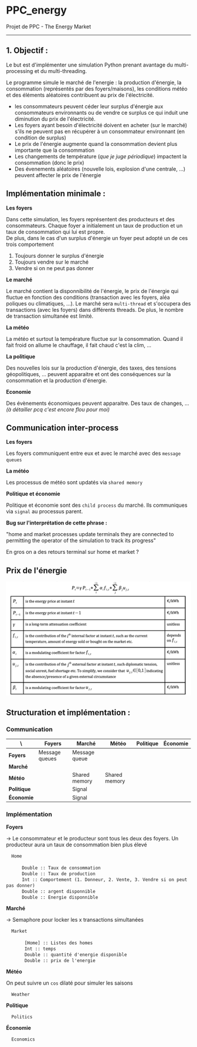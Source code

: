 # PPC_energy
Projet de PPC - The Energy Market

<hr>

## 1. Objectif :

Le but est d'implémenter une simulation Python prenant avantage du multi-processing et du multi-threading.

Le programme simule le marché de l'energie : la production d'énergie, la consommation (représentés par des foyers/maisons), les conditions météo et des éléments aléatoires contribuent au prix de l'électricité.

 - les consommateurs peuvent céder leur surplus d'énergie aux consommateurs environnants ou de vendre ce surplus ce qui induit une diminution du prix de l'électricité.
 -  Les foyers ayant besoin d'électricité doivent en acheter (sur le marché) s'ils ne peuvent pas en récupérer à un consommateur environnant (en condition de surplus)
 - Le prix de l'énergie augmente quand la consommation devient plus importante que la consommation
 - Les changements de température (*que je juge périodique*) impactent la consommation (donc le prix)
 - Des évenements aléatoires (nouvelle lois, explosion d'une centrale, …) peuvent affecter le prix de l'énergie
 
 ## Implémentation minimale : 
 
 **Les foyers**
 
  Dans cette simulation, les foyers représentent des producteurs et des consommateurs. Chaque foyer a initialement un taux de production et un taux de consommation qui lui est propre.  
  De plus, dans le cas d'un surplus d'énergie un foyer peut adopté un de ces trois comportement 
  
  1. Toujours donner le surplus d'énergie
  2. Toujours vendre sur le marché
  3. Vendre si on ne peut pas donner
 
 **Le marché**
 
 Le marché contient la disponnibilité de l'énergie, le prix de l'énergie qui fluctue en fonction des conditions (transaction avec les foyers, aléa poliques ou climatiques, …). Le marché sera ```multi-thread``` et s'occupera des transactions (avec les foyers) dans différents threads. De plus, le nombre de transaction simultanée est limité.
 
 **La météo**
 
 La météo et surtout la température fluctue sur la consommation. Quand il fait froid on allume le chauffage, il fait chaud c'est la clim, …
 
 **La politique**
 
 Des nouvelles lois sur la production d'énergie, des taxes, des tensions géopolitiques, … peuvent apparaitre et ont des conséquences sur la consommation et la production d'énergie.
 
 **Economie**
    
 Des évènements économiques peuvent apparaitre. Des taux de changes, …
 *(à détailler pcq c'est encore flou pour moi)*
 
 ## Communication inter-process
 
 **Les foyers**
 
 Les foyers communiquent entre eux et avec le marché avec des ```message queues```
 
 **La météo**
 
 Les processus de météo sont updatés via ```shared memory```
 
 **Politique et économie**
 
 Politique et économie sont des ```child process``` du marché. Ils communiques via ```signal``` au processus parent.
 
 
 **Bug sur l'interprétation de cette phrase :**
 
 "home and market processes update terminals they are connected to permitting the operator of the simulation to track its progress"
 
 En gros on a des retours terminal sur home et market ?
 
 ## Prix de l'énergie
 
 <img alt="Calcul du prix de l'energie" src="/img/calcul_price.png">
 
 ## Structuration et implémentation :
 
 ### Communication

| \         | Foyers | Marché | Météo | Politique | Économie |
| -         | ------ | ------ | ----- | --------- |  ------- |
| **Foyers**    | Message queues     | Message queue        |       |           |          |
| **Marché**    |        |        |       |           |          |
| **Météo**   |        | Shared memory       |  Shared memory     |           |          |
| **Politique** |        |   Signal     |       |           |          |
| **Économie**  |        |    Signal    |       |           |          |


### Implémentation

**Foyers**

-> Le consommateur et le producteur sont tous les deux des foyers. Un producteur aura un taux de consommation bien plus élevé
   
      Home
      
          Double :: Taux de consommation
          Double :: Taux de production
          Int :: Comportement (1. Donneur, 2. Vente, 3. Vendre si on peut pas donner)
          Double :: argent disponnible
          Double :: Energie disponnible
      
**Marché**

-> Semaphore pour locker les x transactions simultanées
   
      Market
      
           [Home] :: Listes des homes
           Int :: temps
           Double :: quantité d'energie disponible
           Double :: prix de l'energie
   
   
**Météo**
   
   On peut suivre un `cos` dilaté pour simuler les saisons
   
      Weather
      
**Politique**
   
      Politics
      
**Économie**
   
      Economics
